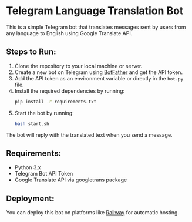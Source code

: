 # Telegram Language Translation Bot

This is a simple Telegram bot that translates messages sent by users from any language to English using Google Translate API.

## Steps to Run:

1. Clone the repository to your local machine or server.
2. Create a new bot on Telegram using [BotFather](https://core.telegram.org/bots#botfather) and get the API token.
3. Add the API token as an environment variable or directly in the `bot.py` file.
4. Install the required dependencies by running:
    ```bash
    pip install -r requirements.txt
    ```
5. Start the bot by running:
    ```bash
    bash start.sh
    ```

The bot will reply with the translated text when you send a message.

## Requirements:
- Python 3.x
- Telegram Bot API Token
- Google Translate API via googletrans package

## Deployment:
You can deploy this bot on platforms like [Railway](https://railway.app) for automatic hosting.

